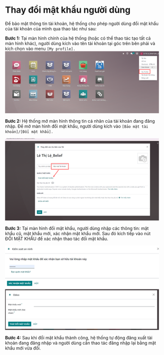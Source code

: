 # Thay đổi mật khẩu người dùng
Để bảo mật thông tin tài khoản, hệ thống cho phép người dùng đổi mật khẩu của tài khoản của mình qua thao tác như sau:

**Bước 1:** Tại màn hình chính của hệ thống (hoặc có thể thao tác tạo tất cả màn hình khác), người dùng kích vào tên tài khoản tại góc trên bên phải và kích chọn vào menu ```[My profile].```
![alt text](./ảnh/image-3.png)

**Bước 2:** Hệ thống mở màn hình thông tin cá nhân của tài khoản đang đăng nhập. Để mở màn hình đổi mật khẩu, người dùng kích vào ```[Bảo mật tài khoản]/[Đổi mật khẩu].```

![alt text](./ảnh/image-4.png)

**Bước 3:** Tại màn hình đổi mật khẩu, người dùng nhập các thông tin: mật khẩu cũ, mật khẩu mới, xác nhận mật khẩu mới. Sau đó kích tiếp vào nút ĐỔI MẬT KHẨU để xác nhận thao tác đổi mật khẩu.

![alt text](./ảnh/image-5.png)
![alt text](./ảnh/image-6.png)

**Bước 4:** Sau khi đổi mật khẩu thành công, hệ thống tự động đăng xuất tài khoản đang đăng nhập và người dùng cần thao tác đăng nhập lại bằng mật khẩu mới vừa đổi.
